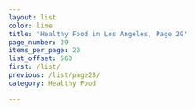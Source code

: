 ```yaml
---
layout: list
color: lime
title: 'Healthy Food in Los Angeles, Page 29'
page_number: 29
items_per_page: 20
list_offset: 560
first: /list/
previous: /list/page28/
category: Healthy Food

---
```

